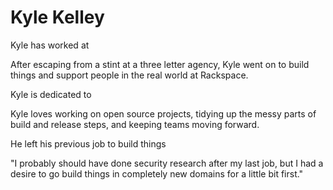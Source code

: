# Kyle Kelley

Kyle has worked at 


After escaping from a stint at a three letter agency, Kyle went on to build things and support people in the real world at Rackspace.



Kyle is dedicated to

Kyle loves working on open source projects, tidying up the messy parts of build and release steps, and keeping teams moving forward.


He left his previous job to build things



"I probably should have done security research after my last job, but I had a desire to go build things in completely new domains for a little bit first."
